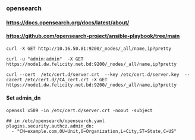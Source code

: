 
### opensearch

#### https://docs.opensearch.org/docs/latest/about/

#### https://github.com/opensearch-project/ansible-playbook/tree/main


```
curl -X GET http://10.16.50.81:9200/_nodes/_all/name,ip?pretty

curl -u "admin:admin"  -X GET https://node1.dw.felicity.net.bd:9200/_nodes/_all/name,ip?pretty

curl --cert  /etc/cert.d/server.crt  --key /etc/cert.d/server.key  --cacert /etc/cert.d//CA_cert.crt -X GET https://node1.dw.felicity.net.bd:9200/_nodes/_all/name,ip?pretty 
```

#### Set admin_dn 

```
openssl x509 -in /etc/cert.d/server.crt -noout -subject

## in /etc/opensearch/opensearch.yaml 
plugins.security.authcz.admin_dn:
  - "CN=example.com,OU=Unit,O=Organization,L=City,ST=State,C=US"
```
